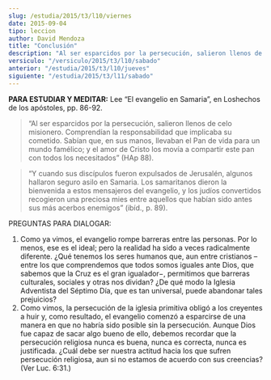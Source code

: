 ```yaml
---
slug: /estudia/2015/t3/l10/viernes
date: 2015-09-04
tipo: leccion
author: David Mendoza
title: "Conclusión"
description: "Al ser esparcidos por la persecución, salieron llenos de celo misionero.  Comprendían la responsabilidad que implicaba su cometido. Sabían que, en sus  manos, llevaban el Pan de vida para un mundo famélico; y el amor de Cristo los  movía a compartir este pan con todos los..."
versiculo: "/versiculo/2015/t3/l10/sabado"
anterior: "/estudia/2015/t3/l10/jueves"
siguiente: "/estudia/2015/t3/l11/sabado"
---
```


**PARA ESTUDIAR Y MEDITAR:** Lee “El evangelio en Samaria”, en Loshechos de los apóstoles, pp. 86-92.

> “Al ser esparcidos por la persecución, salieron llenos de celo misionero. Comprendían la responsabilidad que implicaba su cometido. Sabían que, en sus manos, llevaban el Pan de vida para un mundo famélico; y el amor de Cristo los movía a compartir este pan con todos los necesitados” (HAp 88).

> “Y cuando sus discípulos fueron expulsados de Jerusalén, algunos hallaron seguro asilo en Samaria. Los samaritanos dieron la bienvenida a estos mensajeros del evangelio, y los judíos convertidos recogieron una preciosa mies entre aquellos que habían sido antes sus más acerbos enemigos” (ibíd., p. 89).

PREGUNTAS PARA DIALOGAR:

1. Como ya vimos, el evangelio rompe barreras entre las personas. Por lo menos, ese es el ideal; pero la realidad ha sido a veces radicalmente diferente. ¿Qué tenemos los seres humanos que, aun entre cristianos –entre los que comprendemos que todos somos iguales ante Dios, que sabemos que la Cruz es el gran igualador−, permitimos que barreras culturales, sociales y otras nos dividan? ¿De qué modo la Iglesia Adventista del Séptimo Día, que es tan universal, puede abandonar tales prejuicios?
2. Como vimos, la persecución de la iglesia primitiva obligó a los creyentes a huir y, como resultado, el evangelio comenzó a esparcirse de una manera en que no habría sido posible sin la persecución. Aunque Dios fue capaz de sacar algo bueno de ello, debemos recordar que la persecución religiosa nunca es buena, nunca es correcta, nunca es justificada. ¿Cuál debe ser nuestra actitud hacia los que sufren persecución religiosa, aun si no estamos de acuerdo con sus creencias? (Ver Luc. 6:31.)
